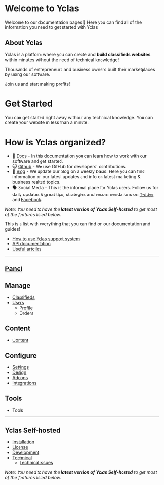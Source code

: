 # Welcome to Yclas

Welcome to our documentation pages **👋** Here you can find all of the information you need to get started with Yclas

## About Yclas
    
Yclas is a platform where you can create and **build classifieds websites** within minutes without the need of technical knowledge!

Thousands of entrepreneurs and business owners built their marketplaces by using our software. 

Join us and start making profits!

# Get Started
You can get started right away without any technical knowledge. You can create your website in less than a minute.

# How is Yclas organized? 

 - 📖 [Docs](http://guides.yclas.com/#/) - In this documentation you can learn how to work with our software and get started.
- 😺 [Github](https://github.com/yclas) - We use GitHub for developers' contributions. 
 - 📝 [Blog](https://yclas.com/blog) - We update our blog on a weekly basis. Here you can find information on our latest updates and info on latest marketing & business realted topics.
 - 🗣 Social Media - This is the informal place for Yclas users. Follow us for daily updates & great tips, strategies and recommendations on [Twitter](https://twitter.com/Yclascom) and [Facebook](https://www.facebook.com/yclascom/). 

*Note: You need to have the **latest version of Yclas Self-hosted** to get most of the features listed below.*

This is a list with everything that you can find on our documentation and guides! 

 - [How to use Yclas support system](Home-how-to-use-yclas-support-system.md)
  -  [API documentation](api-documentation.md)
- [Useful artciles](Useful-articles.md)
---

## [Panel](panel.md)

## Manage
  - [Classifieds](Classifieds.md) 
- [Users](Users.md)
   - [Profile](Profile.md)
   - [Orders](Orders.md)

## Content

- [Content](Content.md)

## Configure

- [Settings](settings.md)
- [Design](Appearance.md)
- [Addons](Addons.md)
- [Integrations](Integration.md)


## Tools

 - [Tools](Extras.md)
---
## Yclas Self-hosted
- [Installation](Yclas-self-hosted-installation.md)
- [License](License.md)
- [Development](Yclas-self-hosted-development.md)
- [Technical](Yclas-self-hosted-technical.md)
   - [Technical issues](Technical-issues.md)

  
*Note: You need to have the **latest version of Yclas Self-hosted** to get most of the features listed below.*


